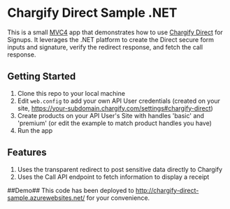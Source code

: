 Chargify Direct Sample .NET
==========================

This is a small [MVC4](http://www.asp.net/mvc) app that demonstrates how to use [Chargify Direct](http://docs.chargify.com/chargify-direct-introduction) for
Signups.  It leverages the .NET platform to create the Direct secure form inputs and signature, verify the redirect response, and fetch the call response.

Getting Started
---------------

1. Clone this repo to your local machine
2. Edit `web.config` to add your own API User credentials (created on your site, https://your-subdomain.chargify.com/settings#chargify-direct)
3. Create products on your API User's Site with handles 'basic' and 'premium' (or edit the example to match product handles you have)
4. Run the app

Features
---------------

1. Uses the transparent redirect to post sensitive data directly to Chargify
2. Uses the Call API endpoint to fetch information to display a receipt

##Demo##
This code has been deployed to http://chargify-direct-sample.azurewebsites.net/ for your convenience.